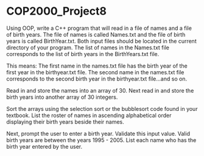 # COP2000_Project8

Using OOP, write a C++ program that will read in a file of names and a file of birth years.  The file of names is called Names.txt and the file of birth years is called BirthYear.txt.  Both input files should be located in the current directory of your program. 
The list of names in the Names.txt file corresponds to the list of birth years in the BirthYears.txt file. 

This means:
The first name in the names.txt file has the birth year of the first year in the birthyear.txt file. 
The second name in the names.txt file corresponds to the second birth year in the birthyear.txt file...and so on.

Read in and store the names into an array of 30.  Next read in and store the birth years into another array of 30 integers.

Sort the arrays using the selection sort or the bubblesort code found in your textbook.  List the roster of names in ascending alphabetical order displaying their birth years beside their names.

Next, prompt the user to enter a birth year.  Validate this input value.  Valid birth years are between the years 1995 - 2005.   List each name who has the birth year entered by the user.
